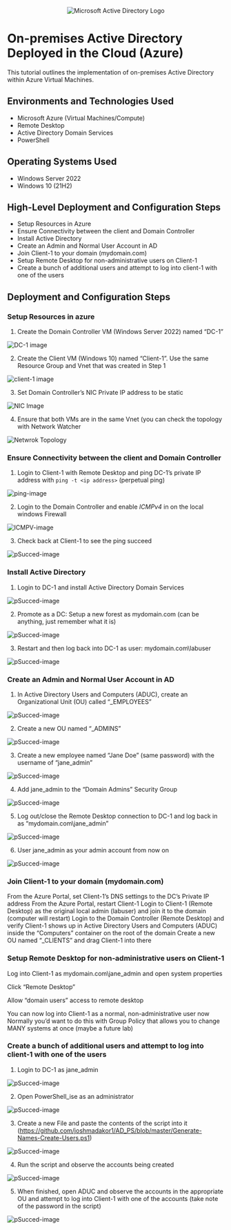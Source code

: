 <p align="center">
<img src="https://i.imgur.com/pU5A58S.png" alt="Microsoft Active Directory Logo"/>
</p>

<h1>On-premises Active Directory Deployed in the Cloud (Azure)</h1>
This tutorial outlines the implementation of on-premises Active Directory within Azure Virtual Machines.<br />


<h2>Environments and Technologies Used</h2>

- Microsoft Azure (Virtual Machines/Compute)
- Remote Desktop
- Active Directory Domain Services
- PowerShell

<h2>Operating Systems Used </h2>

- Windows Server 2022
- Windows 10 (21H2)

<h2>High-Level Deployment and Configuration Steps</h2>

- Setup Resources in Azure
- Ensure Connectivity between the client and Domain Controller
- Install Active Directory
- Create an Admin and Normal User Account in AD
- Join Client-1 to your domain (mydomain.com)
- Setup Remote Desktop for non-administrative users on Client-1
- Create a bunch of additional users and attempt to log into client-1 with one of the users

<h2>Deployment and Configuration Steps</h2>

### Setup Resources in azure

1. Create the Domain Controller VM (Windows Server 2022) named “DC-1”

![DC-1 image](assets/DC-1.png)

2. Create the Client VM (Windows 10) named “Client-1”. Use the same Resource Group and Vnet that was created in Step 1

![client-1 image](assets/Client-1.png)

3. Set Domain Controller’s NIC Private IP address to be static

![NIC Image](assets/NIC.png)

4. Ensure that both VMs are in the same Vnet (you can check the topology with Network Watcher

![Netwrok Topology](assets/image.png)

### Ensure Connectivity between the client and Domain Controller

1. Login to Client-1 with Remote Desktop and ping DC-1’s private IP address with ``` ping -t <ip address> ``` (perpetual ping)

![ping-image](assets/ping.png)

2. Login to the Domain Controller and enable *ICMPv4* in on the local windows Firewall

![ICMPV-image](assets/icmp.png)

3. Check back at Client-1 to see the ping succeed

![pSucced-image](assets/succeed.png)

### Install Active Directory

1. Login to DC-1 and install Active Directory Domain Services

![pSucced-image](assets/succeed.png)

2. Promote as a DC: Setup a new forest as mydomain.com (can be anything, just remember what it is)

![pSucced-image](assets/succeed.png)

3. Restart and then log back into DC-1 as user: mydomain.com\labuser

![pSucced-image](assets/succeed.png)

### Create an Admin and Normal User Account in AD

1. In Active Directory Users and Computers (ADUC), create an Organizational Unit (OU) called “_EMPLOYEES”

![pSucced-image](assets/succeed.png)

2. Create a new OU named “_ADMINS”

![pSucced-image](assets/succeed.png)

3. Create a new employee named “Jane Doe” (same password) with the username of “jane_admin”

![pSucced-image](assets/succeed.png)

4. Add jane_admin to the “Domain Admins” Security Group

![pSucced-image](assets/succeed.png)

5. Log out/close the Remote Desktop connection to DC-1 and log back in as “mydomain.com\jane_admin”

![pSucced-image](assets/succeed.png)

6. User jane_admin as your admin account from now on

![pSucced-image](assets/succeed.png)


### Join Client-1 to your domain (mydomain.com)

From the Azure Portal, set Client-1’s DNS settings to the DC’s Private IP address
From the Azure Portal, restart Client-1
Login to Client-1 (Remote Desktop) as the original local admin (labuser) and join it to the domain (computer will restart)
Login to the Domain Controller (Remote Desktop) and verify Client-1 shows up in Active Directory Users and Computers (ADUC) inside the “Computers” container on the root of the domain
Create a new OU named “_CLIENTS” and drag Client-1 into there


### Setup Remote Desktop for non-administrative users on Client-1

Log into Client-1 as mydomain.com\jane_admin and open system properties

Click “Remote Desktop”

Allow “domain users” access to remote desktop

You can now log into Client-1 as a normal, non-administrative user now
Normally you’d want to do this with Group Policy that allows you to change MANY systems at once (maybe a future lab)

### Create a bunch of additional users and attempt to log into client-1 with one of the users

1. Login to DC-1 as jane_admin

![pSucced-image](assets/succeed.png)

2. Open PowerShell_ise as an administrator 

![pSucced-image](assets/succeed.png)

3. Create a new File and paste the contents of the script into it (https://github.com/joshmadakor1/AD_PS/blob/master/Generate-Names-Create-Users.ps1)

![pSucced-image](assets/succeed.png)

4. Run the script and observe the accounts being created

![pSucced-image](assets/succeed.png)

5. When finished, open ADUC and observe the accounts in the appropriate OU and attempt to log into Client-1 with one of the accounts (take note of the password in the script)

![pSucced-image](assets/succeed.png)






